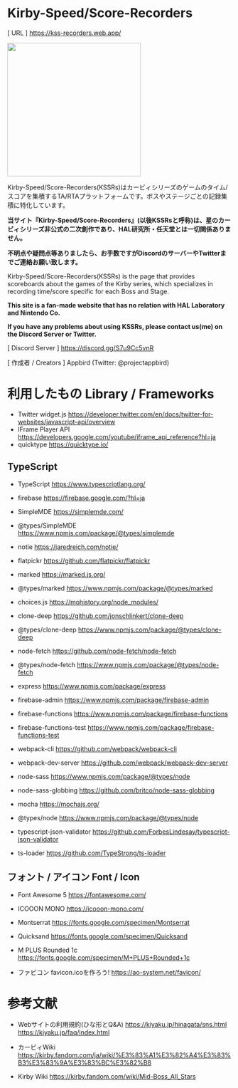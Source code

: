 # Kirby-Speed/Score-Recorders
[ URL ] https://kss-recorders.web.app/

<img src="https://i.gyazo.com/9c4611fbfa39cb36a4bfd4ba1dac9eeb.png" width="300em">

Kirby-Speed/Score-Recorders(KSSRs)はカービィシリーズのゲームのタイム/スコアを集積するTA/RTAプラットフォームです。ボスやステージごとの記録集積に特化しています。

**当サイト『Kirby-Speed/Score-Recorders』(以後KSSRsと呼称)は、星のカービィシリーズ非公式の二次創作であり、HAL研究所・任天堂とは一切関係ありません。**

**不明点や疑問点等ありましたら、お手数ですがDiscordのサーバーやTwitterまでご連絡お願い致します。**

Kirby-Speed/Score-Recorders(KSSRs) is the page that provides scoreboards about the games of the Kirby series, which specializes in recording time/score specific for each Boss and Stage.

**This site is a fan-made website that has no relation with HAL Laboratory and Nintendo Co.**

**If you have any problems about using KSSRs, please contact us(me) on the Discord Server or Twitter.**

[ Discord Server ] https://discord.gg/S7u9Cc5vnR

[ 作成者 / Creators ] Appbird (Twitter: @projectappbird)

# 利用したもの Library / Frameworks
- Twitter widget.js
https://developer.twitter.com/en/docs/twitter-for-websites/javascript-api/overview
- IFrame Player API
https://developers.google.com/youtube/iframe_api_reference?hl=ja
- quicktype
https://quicktype.io/

## TypeScript
- TypeScript
https://www.typescriptlang.org/
- firebase
https://firebase.google.com/?hl=ja

- SimpleMDE
https://simplemde.com/
- @types/SimpleMDE
https://www.npmjs.com/package/@types/simplemde
- notie
https://jaredreich.com/notie/
- flatpickr
https://github.com/flatpickr/flatpickr
- marked
https://marked.js.org/
- @types/marked
https://www.npmjs.com/package/@types/marked
- choices.js
https://mohistory.org/node_modules/

- clone-deep
https://github.com/jonschlinkert/clone-deep
- @types/clone-deep
https://www.npmjs.com/package/@types/clone-deep
- node-fetch
https://github.com/node-fetch/node-fetch
- @types/node-fetch
https://www.npmjs.com/package/@types/node-fetch
- express
https://www.npmjs.com/package/express

- firebase-admin
https://www.npmjs.com/package/firebase-admin
- firebase-functions
https://www.npmjs.com/package/firebase-functions
- firebase-functions-test
https://www.npmjs.com/package/firebase-functions-test

- webpack-cli
https://github.com/webpack/webpack-cli
- webpack-dev-server
https://github.com/webpack/webpack-dev-server

- node-sass
https://www.npmjs.com/package/@types/node
- node-sass-globbing
https://github.com/britco/node-sass-globbing


- mocha
https://mochajs.org/
- @types/node
https://www.npmjs.com/package/@types/node

- typescript-json-validator
https://github.com/ForbesLindesay/typescript-json-validator
- ts-loader
https://github.com/TypeStrong/ts-loader



## フォント / アイコン Font / Icon
- Font Awesome 5
https://fontawesome.com/
- ICOOON MONO
https://icooon-mono.com/
- Montserrat
https://fonts.google.com/specimen/Montserrat
- Quicksand
https://fonts.google.com/specimen/Quicksand
- M PLUS Rounded 1c
https://fonts.google.com/specimen/M+PLUS+Rounded+1c


- ファビコン favicon.icoを作ろう!
https://ao-system.net/favicon/

# 参考文献
- Webサイトの利用規約(ひな形とQ&A)
https://kiyaku.jp/hinagata/sns.html
https://kiyaku.jp/faq/index.html

- カービィWiki
https://kirby.fandom.com/ja/wiki/%E3%83%A1%E3%82%A4%E3%83%B3%E3%83%9A%E3%83%BC%E3%82%B8

- Kirby Wiki
https://kirby.fandom.com/wiki/Mid-Boss_All_Stars 
